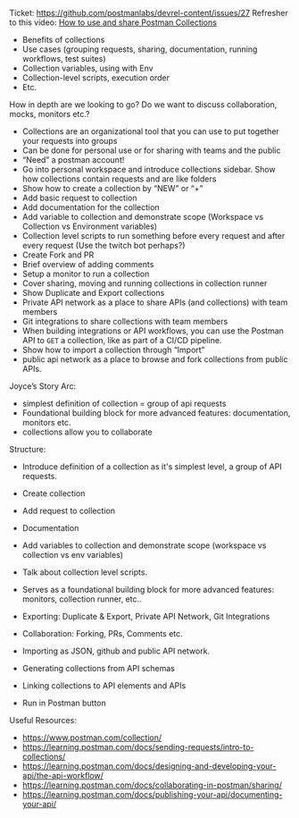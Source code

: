 Ticket: https://github.com/postmanlabs/devrel-content/issues/27
Refresher to this video: [How to use and share Postman Collections](https://youtu.be/bF8q8wvLs8A)

- Benefits of collections
- Use cases (grouping requests, sharing, documentation, running workflows, test suites)
- Collection variables, using with Env
- Collection-level scripts, execution order
- Etc.

How in depth are we looking to go?
Do we want to discuss collaboration, mocks, monitors etc.?

- Collections are an organizational tool that you can use to put together your requests into groups
- Can be done for personal use or for sharing with teams and the public
- “Need” a postman account!
- Go into personal workspace and introduce collections sidebar. Show how collections contain requests and are like folders
- Show how to create a collection by “NEW” or “+”
- Add basic request to collection 
- Add documentation for the collection
- Add variable to collection and demonstrate scope (Workspace vs Collection vs Environment variables)
- Collection level scripts to run something before every request and after every request (Use the twitch bot perhaps?)
- Create Fork and PR
- Brief overview of adding comments
- Setup a monitor to run a collection
- Cover sharing, moving and running collections in collection runner
- Show Duplicate and Export collections
- Private API network as a place to share APIs (and collections) with team members
- Git integrations to share collections with team members
- When building integrations or API workflows, you can use the Postman API to `GET` a collection, like as part of a CI/CD pipeline.
- Show how to import a collection through “Import” 
- public api network as a place to browse and fork collections from public APIs.

Joyce’s Story Arc:
- simplest definition of collection = group of api requests
- Foundational building block for more advanced features: documentation, monitors etc.
- collections allow you to collaborate

Structure:
- Introduce definition of a collection as it's simplest level, a group of API requests.
- Create collection
- Add request to collection
- Documentation
- Add variables to collection and demonstrate scope (workspace vs collection vs env variables)
- Talk about collection level scripts.
- Serves as a foundational building block for more advanced features: monitors, collection runner, etc..
- Exporting: Duplicate & Export, Private API Network, Git Integrations
- Collaboration: Forking, PRs, Comments etc.
- Importing as JSON, github and public API network.

- Generating collections from API schemas
- Linking collections to API elements and APIs
- Run in Postman button

Useful Resources:
- https://www.postman.com/collection/
- https://learning.postman.com/docs/sending-requests/intro-to-collections/
- https://learning.postman.com/docs/designing-and-developing-your-api/the-api-workflow/
- https://learning.postman.com/docs/collaborating-in-postman/sharing/
- https://learning.postman.com/docs/publishing-your-api/documenting-your-api/
